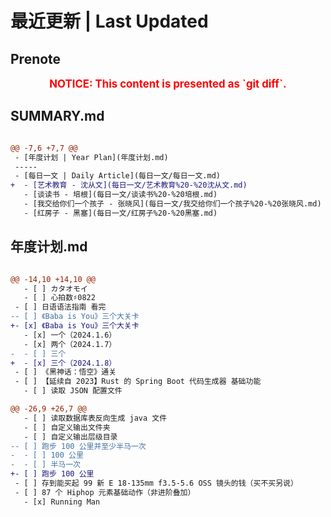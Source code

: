 # 最近更新 | Last Updated

## Prenote

<p style="font-size: larger; font-weight: bold; color: red; text-align: center;">NOTICE: This content is presented as `git diff`.</p>

## SUMMARY.md

```diff

@@ -7,6 +7,7 @@
 - [年度计划 | Year Plan](年度计划.md)
 -----
 - [每日一文 | Daily Article](每日一文/每日一文.md)
+  - [艺术教育 - 沈从文](每日一文/艺术教育%20-%20沈从文.md)
   - [谈读书 - 培根](每日一文/谈读书%20-%20培根.md)
   - [我交给你们一个孩子 - 张晓风](每日一文/我交给你们一个孩子%20-%20张晓风.md)
   - [红房子 - 黑塞](每日一文/红房子%20-%20黑塞.md)
```

## 年度计划.md

```diff

@@ -14,10 +14,10 @@
   - [ ] カタオモイ
   - [ ] 心拍数♯0822
 - [ ] 日语语法指南 看完
-- [ ] 《Baba is You》三个大关卡
+- [x] 《Baba is You》三个大关卡
   - [x] 一个（2024.1.6）
   - [x] 两个（2024.1.7）
-  - [ ] 三个
+  - [x] 三个（2024.1.8）
 - [ ] 《黑神话：悟空》通关
 - [ ] 【延续自 2023】Rust 的 Spring Boot 代码生成器 基础功能
   - [ ] 读取 JSON 配置文件

@@ -26,9 +26,7 @@
   - [ ] 读取数据库表反向生成 java 文件
   - [ ] 自定义输出文件夹
   - [ ] 自定义输出层级目录
-- [ ] 跑步 100 公里并至少半马一次
-  - [ ] 100 公里
-  - [ ] 半马一次
+- [ ] 跑步 100 公里
 - [ ] 存到能买起 99 新 E 18-135mm f3.5-5.6 OSS 镜头的钱（买不买另说）
 - [ ] 87 个 Hiphop 元素基础动作（非进阶叠加）
   - [x] Running Man
```
